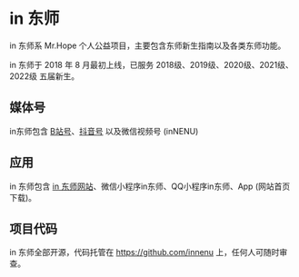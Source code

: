 # in 东师

in 东师系 Mr.Hope 个人公益项目，主要包含东师新生指南以及各类东师功能。

in 东师于 2018 年 8 月最初上线，已服务 2018级、2019级、2020级、2021级、2022级 五届新生。

## 媒体号

in东师包含 [B站号](https://space.bilibili.com/34022713)、[抖音号](https://www.douyin.com/user/MS4wLjABAAAAPAcFHk63XQu1lXzE1T1aW0QoOs1Upg6aQxT5kFoZJ6a4VqVWx0pEd26Exn-4FnDb) 以及微信视频号 (inNENU)

## 应用

in 东师包含 [in 东师网站](https://innenu.com)、微信小程序in东师、QQ小程序in东师、App (网站首页下载)。

## 项目代码

in 东师全部开源，代码托管在 <https://github.com/innenu> 上，任何人可随时审查。
